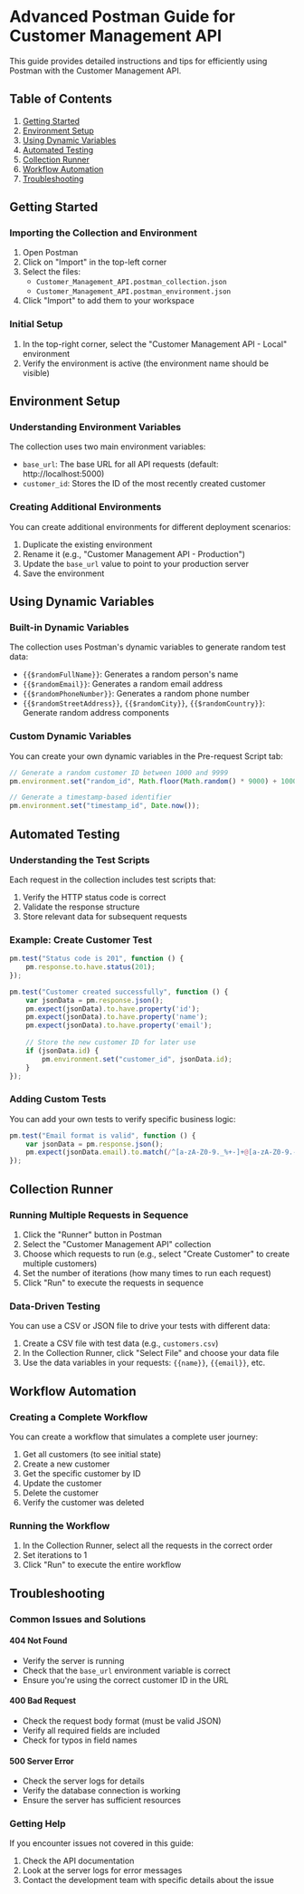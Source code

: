 # Advanced Postman Guide for Customer Management API

This guide provides detailed instructions and tips for efficiently using Postman with the Customer Management API.

## Table of Contents
1. [Getting Started](#getting-started)
2. [Environment Setup](#environment-setup)
3. [Using Dynamic Variables](#using-dynamic-variables)
4. [Automated Testing](#automated-testing)
5. [Collection Runner](#collection-runner)
6. [Workflow Automation](#workflow-automation)
7. [Troubleshooting](#troubleshooting)

## Getting Started

### Importing the Collection and Environment
1. Open Postman
2. Click on "Import" in the top-left corner
3. Select the files:
   - `Customer_Management_API.postman_collection.json`
   - `Customer_Management_API.postman_environment.json`
4. Click "Import" to add them to your workspace

### Initial Setup
1. In the top-right corner, select the "Customer Management API - Local" environment
2. Verify the environment is active (the environment name should be visible)

## Environment Setup

### Understanding Environment Variables
The collection uses two main environment variables:
- `base_url`: The base URL for all API requests (default: http://localhost:5000)
- `customer_id`: Stores the ID of the most recently created customer

### Creating Additional Environments
You can create additional environments for different deployment scenarios:

1. Duplicate the existing environment
2. Rename it (e.g., "Customer Management API - Production")
3. Update the `base_url` value to point to your production server
4. Save the environment

## Using Dynamic Variables

### Built-in Dynamic Variables
The collection uses Postman's dynamic variables to generate random test data:

- `{{$randomFullName}}`: Generates a random person's name
- `{{$randomEmail}}`: Generates a random email address
- `{{$randomPhoneNumber}}`: Generates a random phone number
- `{{$randomStreetAddress}}`, `{{$randomCity}}`, `{{$randomCountry}}`: Generate random address components

### Custom Dynamic Variables
You can create your own dynamic variables in the Pre-request Script tab:

```javascript
// Generate a random customer ID between 1000 and 9999
pm.environment.set("random_id", Math.floor(Math.random() * 9000) + 1000);

// Generate a timestamp-based identifier
pm.environment.set("timestamp_id", Date.now());
```

## Automated Testing

### Understanding the Test Scripts
Each request in the collection includes test scripts that:
1. Verify the HTTP status code is correct
2. Validate the response structure
3. Store relevant data for subsequent requests

### Example: Create Customer Test
```javascript
pm.test("Status code is 201", function () {
    pm.response.to.have.status(201);
});

pm.test("Customer created successfully", function () {
    var jsonData = pm.response.json();
    pm.expect(jsonData).to.have.property('id');
    pm.expect(jsonData).to.have.property('name');
    pm.expect(jsonData).to.have.property('email');
    
    // Store the new customer ID for later use
    if (jsonData.id) {
        pm.environment.set("customer_id", jsonData.id);
    }
});
```

### Adding Custom Tests
You can add your own tests to verify specific business logic:

```javascript
pm.test("Email format is valid", function () {
    var jsonData = pm.response.json();
    pm.expect(jsonData.email).to.match(/^[a-zA-Z0-9._%+-]+@[a-zA-Z0-9.-]+\.[a-zA-Z]{2,}$/);
});
```

## Collection Runner

### Running Multiple Requests in Sequence
1. Click the "Runner" button in Postman
2. Select the "Customer Management API" collection
3. Choose which requests to run (e.g., select "Create Customer" to create multiple customers)
4. Set the number of iterations (how many times to run each request)
5. Click "Run" to execute the requests in sequence

### Data-Driven Testing
You can use a CSV or JSON file to drive your tests with different data:

1. Create a CSV file with test data (e.g., `customers.csv`)
2. In the Collection Runner, click "Select File" and choose your data file
3. Use the data variables in your requests: `{{name}}`, `{{email}}`, etc.

## Workflow Automation

### Creating a Complete Workflow
You can create a workflow that simulates a complete user journey:

1. Get all customers (to see initial state)
2. Create a new customer
3. Get the specific customer by ID
4. Update the customer
5. Delete the customer
6. Verify the customer was deleted

### Running the Workflow
1. In the Collection Runner, select all the requests in the correct order
2. Set iterations to 1
3. Click "Run" to execute the entire workflow

## Troubleshooting

### Common Issues and Solutions

#### 404 Not Found
- Verify the server is running
- Check that the `base_url` environment variable is correct
- Ensure you're using the correct customer ID in the URL

#### 400 Bad Request
- Check the request body format (must be valid JSON)
- Verify all required fields are included
- Check for typos in field names

#### 500 Server Error
- Check the server logs for details
- Verify the database connection is working
- Ensure the server has sufficient resources

### Getting Help
If you encounter issues not covered in this guide:
1. Check the API documentation
2. Look at the server logs for error messages
3. Contact the development team with specific details about the issue